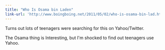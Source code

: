 ```yaml
---
title: "Who Is Osama bin Laden"
link-url: 'http://www.boingboing.net/2011/05/02/who-is-osama-bin-lad.html'
---
```

<p>Turns out lots of teenagers were searching for this on Yahoo/Twitter. </p>
<p>The Osama thing is Interesting, but I'm shocked to find out teenagers use Yahoo.</p>
